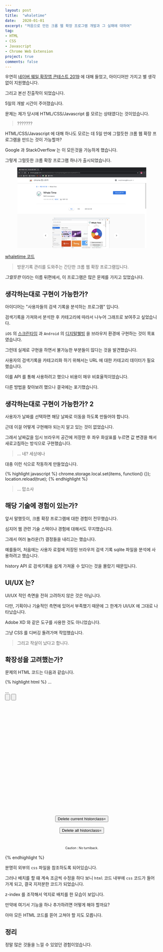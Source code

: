 ```yaml
---
layout: post
title:  "whaletime"
date:   2020-01-01
excerpt: "처음으로 만든 크롬 웹 확장 프로그램 개발과 그 실패에 대하여"
tag:
- HTML
- CSS
- Javascript
- Chrome Web Extension
project: true
comments: false
---
```


우연히 [네이버 웨일 확장앱 콘테스트 2019](https://whale.naver.com/contest/) 에 대해 들었고, 아이디어만 가지고 별 생각 없이 지원했습니다.

그리고 본선 진출작이 되었습니다.

5일의 개발 시간이 주어졌습니다.

문제는 제가 당시에 HTML/CSS/Javascript 를 모르는 상태였다는 것이었습니다.

> ???????

HTML/CSS/Javascript 에 대해 하나도 모르는 데 5일 만에 그럴듯한 크롬 웹 확장 프로그램을 만드는 것이 가능할까?

Google 과 StackOverflow 는 이 모든것을 가능하게 했습니다.

그렇게 그럴듯한 크롬 확장 프로그램 하나가 출시되었습니다.

<figure>
  <a href="https://raw.githubusercontent.com/woojin-hwang/woojin-hwang.github.io/master/_posts/img/whaletime/chrome_web_store.png"><img src="https://raw.githubusercontent.com/woojin-hwang/woojin-hwang.github.io/master/_posts/img/whaletime/chrome_web_store.png"></a>
</figure>

[whaletime 코드](https://github.com/woojin-hwang/whaletime)

> 방문기록 관리를 도와주는 간단한 크롬 웹 확장 프로그램입니다.

*그럴듯한* 이라는 이름 뒤편에서, 이 프로그램은 많은 문제를 가지고 있었습니다.

## 생각하는대로 구현이 가능한가?

아이디어는 "사용자들의 검색 기록을 분석하는 프로그램" 입니다.

검색기록을 가져와서 분석한 후 카테고리에 따라서 나누어 그래프로 보여주고 싶었습니다.

`iOS` 의 [스크린타임](https://support.apple.com/ko-kr/HT208982) 과 `Android` 의 [디지털웰빙](https://play.google.com/store/apps/details?id=com.google.android.apps.wellbeing&hl=ko) 을 브라우저 환경에 구현하는 것이 목표였습니다.

그런데 실제로 구현을 하면서 불가능한 부분들이 많다는 것을 발견했습니다.

사용자의 검색기록을 카테고리화 하기 위해서는 URL 에 대한 카테고리 데이터가 필요했습니다.

이를 API 를 통해 사용하려고 했으나 비용이 매우 비효율적이었습니다.

다른 방법을 찾아보려 했으나 결국에는 포기했습니다.

## 생각하는대로 구현이 가능한가? 2

사용자가 날짜를 선택하면 해당 날짜로 이동을 하도록 만들어야 합니다.

근데 이걸 어떻게 구현해야 되는지 알고 있는 것이 없었습니다.

그래서 날짜값을 임시 브라우저 공간에 저장한 후 좌우 화살표를 누르면 값 변경을 해서 새로고침하는 방식으로 구현했습니다.

> ... 네? 세상에나

대충 이런 식으로 작동하게 만들었습니다.

{% highlight javascript %}
chrome.storage.local.set(items, function() {});
location.reload(true);
{% endhighlight %}

> ... 맙소사

## 해당 기술에 경험이 있는가?

앞서 말했듯이, 크롬 확장 프로그램에 대한 경험이 전무했습니다.

심지어 웹 관련 기술 스택이나 경험에 대해서도 무지했습니다.

그래서 여러 놀라운(?) 결정들을 내리고는 했습니다.

예를들어, 처음에는 사용자 로컬에 저장된 브라우저 검색 기록 sqlite 파일을 분석에 사용하려고 했습니다.

history API 로 검색기록을 쉽게 가져올 수 있다는 것을 몰랐기 때문입니다.

## UI/UX 는?

UI/UX 적인 측면을 전혀 고려하지 않은 것은 아닙니다.

다만, 기획이나 기술적인 측면에 있어서 부족했기 때문에 그 한계가 UI/UX 에 그대로 나타났습니다.

Adobe XD 와 같은 도구를 사용한 것도 아니었습니다.

그냥 CSS 를 디버깅 돌려가며 작업했습니다.

> 그리고 작살이 났다고 합니다.

## 확장성을 고려했는가?

문제의 HTML 코드는 다음과 같습니다.

{% highlight html %}
...
<link rel="stylesheet" href="reset.css" type="text/css">
...
<!--left button / write button--->
<div class="content" style="height:50px; position:relative; z-index: 1;">
    <input type="button" id="leftbutton" class="left-button">
    <input type="button"  id="rightbutton" class="right-button">
</div>
<!--date-->
<div class="content" style="height:50px;text-align:center;font-size:20px;">
    <span class="date" id="id_date" style="position:relative; z-index: 2;"></span>
</div>
<!--1 day graph-->
<div class="content" id="id_graph" style="height:300px;text-align:center;">
  <script src = "donut.js"></script>
  <div class="table" id="id_donut" style="position:relative;"></div>
</div>
<!--erase history-->
<div class="content" style="height:100px;text-align:center;">
  <input type="button" id="erasethis" value="Delete current historclass="erase">
  <br><br><input type="button"  id="eraseall" value="Delete all historclass="erase">
</div>
<div style="font-size:10px;top:20px;text-align:center;">Caution : No turniback.</div><br>
{% endhighlight %}

분명히 외부의 `css` 파일을 참조하도록 되어있습니다.

그러나 배치를 할 떄 계속 조금씩 수정을 하다 보니 `html` 코드 내부에 `css` 코드가 들어가게 되고, 결국 지저분한 코드가 되었습니다.

z-index 를 조작해서 억지로 배치를 한 모습이 보입니다.

만약에 여기서 기능을 하나 추가하려면 어떻게 해야 할까요?

아마 모든 HTML 코드를 뜯어 고쳐야 할 지도 모릅니다.

## 정리

정말 많은 것들을 느낄 수 있었던 경험이었습니다.
